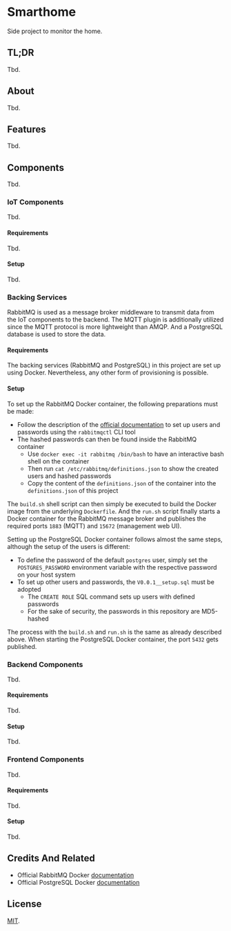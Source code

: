 # Smarthome

Side project to monitor the home.

## TL;DR

Tbd.

## About

Tbd.

## Features

Tbd.

## Components

Tbd.

### IoT Components

Tbd.

#### Requirements

Tbd.

#### Setup

Tbd.

### Backing Services

RabbitMQ is used as a message broker middleware to transmit data from the IoT components to the backend.
The MQTT plugin is additionally utilized since the MQTT protocol is more lightweight than AMQP.
And a PostgreSQL database is used to store the data.

#### Requirements

The backing services (RabbitMQ and PostgreSQL) in this project are set up using Docker.
Nevertheless, any other form of provisioning is possible.

#### Setup

To set up the RabbitMQ Docker container, the following preparations must be made:

- Follow the description of the [official documentation](https://www.rabbitmq.com/access-control.html#user-management) to set up users and passwords using the `rabbitmqctl` CLI tool
- The hashed passwords can then be found inside the RabbitMQ container
  - Use `docker exec -it rabbitmq /bin/bash` to have an interactive bash shell on the container
  - Then run `cat /etc/rabbitmq/definitions.json` to show the created users and hashed passwords
  - Copy the content of the `definitions.json` of the container into the `definitions.json` of this project

The `build.sh` shell script can then simply be executed to build the Docker image from the underlying `Dockerfile`.
And the `run.sh` script finally starts a Docker container for the RabbitMQ message broker and publishes the required ports `1883` (MQTT) and `15672` (management web UI).

Setting up the PostgreSQL Docker container follows almost the same steps, although the setup of the users is different:

- To define the password of the default `postgres` user, simply set the `POSTGRES_PASSWORD` environment variable with the respective password on your host system
- To set up other users and passwords, the `V0.0.1__setup.sql` must be adopted
  - The `CREATE ROLE` SQL command sets up users with defined passwords
  - For the sake of security, the passwords in this repository are MD5-hashed

The process with the `build.sh` and `run.sh` is the same as already described above.
When starting the PostgreSQL Docker container, the port `5432` gets published.

### Backend Components

Tbd.

#### Requirements

Tbd.

#### Setup

Tbd.

### Frontend Components

Tbd.

#### Requirements

Tbd.

#### Setup

Tbd.

## Credits And Related

- Official RabbitMQ Docker [documentation](https://hub.docker.com/_/rabbitmq)
- Official PostgreSQL Docker [documentation](https://hub.docker.com/_/postgres)

## License

[MIT](LICENSE).
